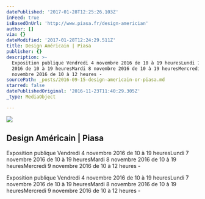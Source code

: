 ```yaml
---
datePublished: '2017-01-28T12:25:26.103Z'
inFeed: true
isBasedOnUrl: 'http://www.piasa.fr/design-americian'
author: []
via: {}
dateModified: '2017-01-28T12:24:29.511Z'
title: Design Américain | Piasa
publisher: {}
description: >-
  Exposition publique Vendredi 4 novembre 2016 de 10 à 19 heuresLundi 7 novembre
  2016 de 10 à 19 heuresMardi 8 novembre 2016 de 10 à 19 heuresMercredi 9
  novembre 2016 de 10 à 12 heures -
sourcePath: _posts/2016-09-15-design-americain-or-piasa.md
starred: false
datePublishedOriginal: '2016-11-23T11:40:29.305Z'
_type: MediaObject

---
```

<article style=""><img src="https://imgflo.herokuapp.com/graph/2b2431f8e7ba7b0/7ce70df9f4795b63f7e3ad1abe277190/noop.jpg?input=http%3A%2F%2Fwww.piasa.fr%2Fsites%2Fdefault%2Ffiles%2Fdesign-americain3.jpg" /><h1>Design Américain | Piasa</h1><p>Exposition publique Vendredi 4 novembre 2016 de 10 à 19 heuresLundi 7 novembre 2016 de 10 à 19 heuresMardi 8 novembre 2016 de 10 à 19 heuresMercredi 9 novembre 2016 de 10 à 12 heures -</p></article>

Exposition publique Vendredi 4 novembre 2016 de 10 à 19 heuresLundi 7 novembre 2016 de 10 à 19 heuresMardi 8 novembre 2016 de 10 à 19 heuresMercredi 9 novembre 2016 de 10 à 12 heures -